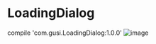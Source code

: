 # LoadingDialog
compile 'com.gusi.LoadingDialog:1.0.0'
![image](https://github.com/batuer/LoadingDialog/blob/master/app/img/Screenshot.png)
